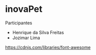 # inovaPet

Participantes

* Henrique da Silva Freitas
* Jozimar Lima 

https://cdnjs.com/libraries/font-awesome



